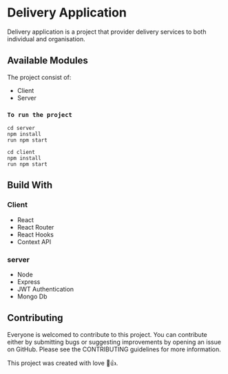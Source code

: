 # Delivery Application

Delivery application is a project that provider delivery services to both individual and organisation.

## Available Modules

The project consist of:

* Client
* Server

### `To run the project`
```
cd server
npm install
run npm start

cd client
npm install
run npm start
```
## Build With

### Client
* React
* React Router
* React Hooks
* Context API
### server
* Node
* Express
* JWT Authentication
* Mongo Db

## Contributing
Everyone is welcomed to contribute to this project. You can contribute either by submitting bugs or suggesting improvements by opening an issue on GitHub. Please see the CONTRIBUTING guidelines for more information.

This project was created with love :green_heart::+1:.

